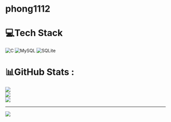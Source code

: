 # phong1112

# 💻Tech Stack
![C](https://img.shields.io/badge/c-%2300599C.svg?style=for-the-badge&logo=c&logoColor=white) ![MySQL](https://img.shields.io/badge/mysql-%2300f.svg?style=for-the-badge&logo=mysql&logoColor=white) ![SQLite](https://img.shields.io/badge/sqlite-%2307405e.svg?style=for-the-badge&logo=sqlite&logoColor=white)
# 📊GitHub Stats :
![](https://github-readme-stats.vercel.app/api?username=phongphan04&theme=radical&hide_border=false&include_all_commits=false&count_private=false)<br/>
![](https://github-readme-streak-stats.herokuapp.com/?user=phongphan04&theme=radical&hide_border=false)<br/>
![](https://github-readme-stats.vercel.app/api/top-langs/?username=phongphan04&theme=radical&hide_border=false&include_all_commits=false&count_private=false&layout=compact)

---
[![](https://visitcount.itsvg.in/api?id=phongphan04&icon=0&color=0)](https://visitcount.itsvg.in)
